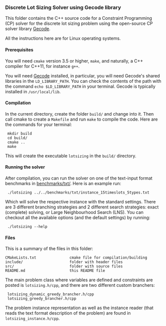 ### Discrete Lot Sizing Solver using Gecode library

This folder contains the C++ source code for a Constraint Programming (CP) 
solver for the discrete lot sizing problem using the open-source 
CP solver library [Gecode](http://gecode.org).

All the instructions here are for Linux operating systems.

#### Prerequisites
You will need `cmake` version 3.5 or higher, `make`, and 
naturally, a C++ compiler for C++11, for instance `g++`. 

You will need [Gecode](http://gecode.org) installed, in particular,
you will need Gecode's shared libraries in the `LD_LIBRARY_PATH`.
You can check the contents of the path with the command
`echo $LD_LIBRARY_PATH` in your terminal. 
Gecode is typically installed in `/usr/local/lib`.

#### Compilation
  
In the current directory, create the folder `build/` and change into it.
Then call cmake to create a `Makefile` and run `make` to compile the code.
Here are the commands for your terminal:

     mkdir build
     cd build/  
     cmake ..
     make 
    
This will create the executable `lotsizing` in the `build/` directory. 

#### Running the solver

After compilation, you can run the solver on one of the text-input format
benchmarks in [benchmarks/txt/](benchmarks/txt/). Here is an example
run:

     ./lotsizing ../../benchmarks/txt/instance_15timeslots_5types.txt   
     
Which will solve the respective instance with the standard settings.
There are 3 different branching strategies and 2 different search 
strategies: exact (complete) solving, or Large Neighbourhood Search (LNS).
You can checkout all the available options (and the default settings) 
by running:

     ./lotsizing --help     
          
#### Files     

This is a summary of the files in this folder:

    CMakeLists.txt               cmake file for compilation/building
    include/                     folder with header files    
    src/                         folder with source files
    README.md                    this README file 
    
The main problem class where variables are defined and constraints are 
posted is `lotsizing.h/cpp`, and there are two different custom branchers: 

     lotsizing_dynamic_greedy_brancher.h/cpp
     lotsizing_greedy_brancher.h/cpp  
     
The problem instance representation as well as the instance reader 
(that reads the text format description of the problem) are found in
`lotsizing_instance.h/cpp`. 